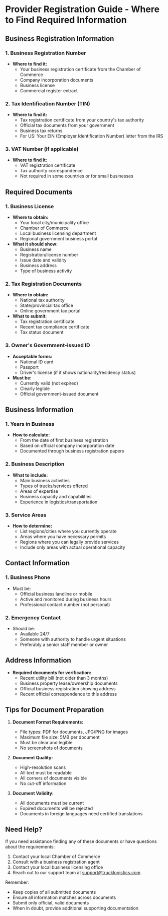 # Provider Registration Guide - Where to Find Required Information

## Business Registration Information

### 1. Business Registration Number
- **Where to find it:** 
  - Your business registration certificate from the Chamber of Commerce
  - Company incorporation documents
  - Business license
  - Commercial register extract

### 2. Tax Identification Number (TIN)
- **Where to find it:**
  - Tax registration certificate from your country's tax authority
  - Official tax documents from your government
  - Business tax returns
  - For US: Your EIN (Employer Identification Number) letter from the IRS

### 3. VAT Number (if applicable)
- **Where to find it:**
  - VAT registration certificate
  - Tax authority correspondence
  - Not required in some countries or for small businesses

## Required Documents

### 1. Business License
- **Where to obtain:**
  - Your local city/municipality office
  - Chamber of Commerce
  - Local business licensing department
  - Regional government business portal
- **What it should show:**
  - Business name
  - Registration/license number
  - Issue date and validity
  - Business address
  - Type of business activity

### 2. Tax Registration Documents
- **Where to obtain:**
  - National tax authority
  - State/provincial tax office
  - Online government tax portal
- **What to submit:**
  - Tax registration certificate
  - Recent tax compliance certificate
  - Tax status document

### 3. Owner's Government-issued ID
- **Acceptable forms:**
  - National ID card
  - Passport
  - Driver's license (if it shows nationality/residency status)
- **Must be:**
  - Currently valid (not expired)
  - Clearly legible
  - Official government-issued document

## Business Information

### 1. Years in Business
- **How to calculate:**
  - From the date of first business registration
  - Based on official company incorporation date
  - Documented through business registration papers

### 2. Business Description
- **What to include:**
  - Main business activities
  - Types of trucks/services offered
  - Areas of expertise
  - Business capacity and capabilities
  - Experience in logistics/transportation

### 3. Service Areas
- **How to determine:**
  - List regions/cities where you currently operate
  - Areas where you have necessary permits
  - Regions where you can legally provide services
  - Include only areas with actual operational capacity

## Contact Information

### 1. Business Phone
- Must be:
  - Official business landline or mobile
  - Active and monitored during business hours
  - Professional contact number (not personal)

### 2. Emergency Contact
- Should be:
  - Available 24/7
  - Someone with authority to handle urgent situations
  - Preferably a senior staff member or owner

## Address Information
- **Required documents for verification:**
  - Recent utility bill (not older than 3 months)
  - Business property lease/ownership documents
  - Official business registration showing address
  - Recent official correspondence to this address

## Tips for Document Preparation

1. **Document Format Requirements:**
   - File types: PDF for documents, JPG/PNG for images
   - Maximum file size: 5MB per document
   - Must be clear and legible
   - No screenshots of documents

2. **Document Quality:**
   - High-resolution scans
   - All text must be readable
   - All corners of documents visible
   - No cut-off information

3. **Document Validity:**
   - All documents must be current
   - Expired documents will be rejected
   - Documents in foreign languages need certified translations

## Need Help?

If you need assistance finding any of these documents or have questions about the requirements:

1. Contact your local Chamber of Commerce
2. Consult with a business registration agent
3. Contact your local business licensing office
4. Reach out to our support team at support@trucklogistics.com

Remember:
- Keep copies of all submitted documents
- Ensure all information matches across documents
- Submit only official, valid documents
- When in doubt, provide additional supporting documentation